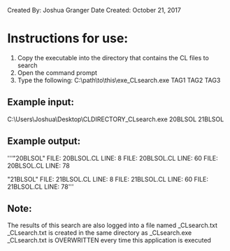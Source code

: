 Created By:       Joshua Granger
Date Created:     October 21, 2017

# Instructions for use:
  1. Copy the executable into the directory that contains the CL files to search
  2. Open the command prompt
  3. Type the following:
      C:\path\to\this\exe\_CLsearch.exe TAG1 TAG2 TAG3
      
## Example input:
  C:\Users\Joshua\Desktop\CLDIRECTORY\_CLsearch.exe 20BLSOL 21BLSOL
  
## Example output:
  '''"20BLSOL"
      FILE: 20BLSOL.CL    LINE: 8
      FILE: 20BLSOL.CL    LINE: 60
      FILE: 20BLSOL.CL    LINE: 78
         
  "21BLSOL"
      FILE: 21BLSOL.CL    LINE: 8
      FILE: 21BLSOL.CL    LINE: 60
      FILE: 21BLSOL.CL    LINE: 78'''
         
## Note:
  The results of this search are also logged into a file named _CLsearch.txt
      _CLsearch.txt is created in the same directory as _CLsearch.exe
      _CLsearch.txt is OVERWRITTEN every time this application is executed

